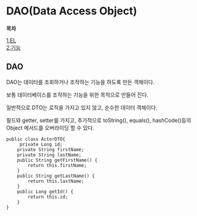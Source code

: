 # DAO(Data Access Object)

**목차**

[1.EL](#EL)  
[2.기능](#기능) 

## **DAO**

DAO는 데이터를 조회하거나 조작하는 기능을 하도록 만든 객체이다.

보통 데이터베이스를 조작하는 기능을 위한 목적으로 만들어 진다.

일반적으로 DTO는 로직을 가지고 있지 않고, 순수한 데이터 객체이다.

필드와 getter, setter를 가지고, 추가적으로 toString(), equals(), hashCode()등의 Object 메서드를 오버라이딩 할 수 있다.

```
public class ActorDTO{
     private Long id;
    private String firstName;
    private String lastName;
    public String getFirstName() {
        return this.firstName;
    }
    public String getLastName() {
        return this.lastName;
    }
    public Long getId() {
        return this.id;
    }
}
```
